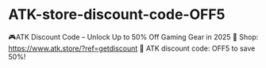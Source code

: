 # ATK-store-discount-code-OFF5
🎮ATK Discount Code – Unlock Up to 50% Off Gaming Gear in 2025 🛒 Shop: https://www.atk.store/?ref=getdiscount 💸 ATK discount code: OFF5 to save 50%!
